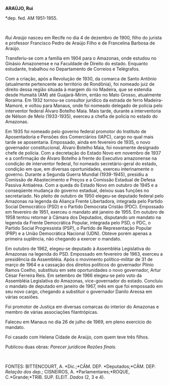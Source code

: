 **ARAÚJO, Rui**

\*dep. fed. AM 1951-1955.

 

*Rui Araújo* nasceu em Recife no dia 4 de dezembro de 1900, filho do
jurista e professor Francisco Pedro de Araújo Filho e de Francelina
Barbosa de Araújo.

Transferiu-se com a família em 1904 para o Amazonas, onde estudou no
Ginásio Amazonense e na Faculdade de Direito do estado. Enquanto
estudante, trabalhou no Departamento de Correios e Telégrafos.

Com a criação, após a Revolução de 1930, da comarca de Santo Antônio
(atualmente pertencente ao território de Rondônia), foi nomeado juiz de
direito dessa região situada à margem do rio Madeira, que se estendia
desde Humaitá (AM) até Guajará-Mirim, então no Mato Grosso, atualmente
Roraima. Em 1932 tornou-se consultor jurídico da estrada de ferro
Madeira-Mamoré, e voltou para Manaus, onde foi nomeado delegado de
polícia pelo interventor federal Álvaro Botelho Maia. Mais tarde,
durante a interventoria de Nélson de Melo (1933-1935), exerceu a chefia
de polícia no estado do Amazonas.

Em 1935 foi nomeado pelo governo federal promotor do Instituto de
Aposentadoria e Pensões dos Comerciários (IAPC), cargo no qual mais
tarde se aposentaria. Empossado, ainda em fevereiro de 1935, o novo
governador constitucional, Álvaro Botelho Maia, foi novamente designado
chefe de polícia. Com a decretação do Estado Novo em novembro de 1937 e
a confirmação de Álvaro Botelho à frente do Executivo amazonense na
condição de interventor federal, foi nomeado secretário-geral do estado,
condição em que, em diversas oportunidades, exerceu interinamente o
governo. Durante a Segunda Guerra Mundial (1939-1945), presidiu a
Comissão de Abastecimento e Preços e a Comissão Estadual de Defesa
Passiva Antiaérea. Com a queda do Estado Novo em outubro de 1945 e a
conseqüente mudança do governo estadual, deixou suas funções no
secretariado. No pleito de outubro de 1950 elegeu-se deputado federal
pelo Amazonas na legenda da Aliança Frente Libertadora, integrada pelo
Partido Social Democrático (PSD) e o Partido Democrata Cristão (PDC).
Empossado em fevereiro de 1951, exerceu o mandato até janeiro de 1955.
Em outubro de 1958 tentou retornar à Câmara dos Deputados, disputando um
mandato na legenda da Frente Democrática Popular, integrada pelo PSD, o
PDC, o Partido Social Progressista (PSP), o Partido de Representação
Popular (PRP) e a União Democrática Nacional (UDN). Obteve porém apenas
a primeira suplência, não chegando a exercer o mandato.

Em outubro de 1962, elegeu-se deputado à Assembléia Legislativa do
Amazonas na legenda do PSD. Empossado em fevereiro de 1963, exerceu a
presidência da Assembléia. Após o movimento político-militar de 31 de
março de 1964 e a cassação dos direitos políticos do governador Plínio
Ramos Coelho, substituiu em sete oportunidades o novo governador, Artur
César Ferreira Reis. Em setembro de 1966 elegeu-se pelo voto da
Assembléia Legislativa do Amazonas, vice-governador do estado. Concluiu
o mandato de deputado em janeiro de 1967, mês em que foi empossado em
seu novo cargo, chegando a substituir o governador Danilo Areosa em
várias ocasiões.

Foi promotor de Justiça em diversas comarcas do interior do Amazonas e
membro de várias associações filantrópicas.

Faleceu em Manaus no dia 26 de julho de 1969, em pleno exercício do
mandato.

Foi casado com Helena Cidade de Araújo, com quem teve três filhos.

Publicou duas obras: *Parecer jurídico*e *Razões finais.*

 

FONTES: BITTENCOURT, A. *Dic.;*CÂM. DEP. *Deputados;*CÂM. DEP. *Relação
dos* *dep.*; CISNEIROS, A. *Parlamentares;*ROQUE, C.*Grande;*TRIB. SUP.
ELEIT. *Dados* (2, 3 e 4).

 
